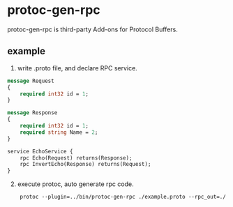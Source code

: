 # protoc-gen-rpc
protoc-gen-rpc is third-party Add-ons for Protocol Buffers.

## example ##
1. write .proto file, and declare RPC service.
```proto
message Request
{
	required int32 id = 1;
}

message Response
{
	required int32 id = 1;
	required string Name = 2;
}

service EchoService {
	rpc Echo(Request) returns(Response);
	rpc InvertEcho(Response) returns(Request);
}
```

2. execute protoc, auto generate rpc code.
```shell
	protoc --plugin=../bin/protoc-gen-rpc ./example.proto --rpc_out=./
```



